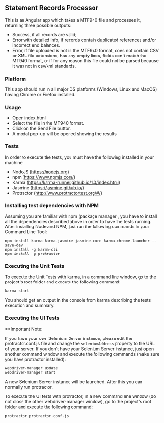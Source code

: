 ## Statement Records Processor

This is an Angular app which takes a MTF940 file and processes it, returning three possible outputs:

* Success, if all records are valid;
* Error with detailed info, if records contain duplicated references and/or incorrect end balances.
* Error, if file uploaded is not in the MTF940 format, does not contain CSV or XML file extensions, has any empty lines, fields don't match the MT940 format, or if for any reason this file could not be parsed because it was not in csv/xml standards.

### Platform

This app should run in all major OS platforms (Windows, Linux and MacOS) having Chrome or Firefox installed.

### Usage

* Open index.html
* Select the file in the MT940 format.
* Click on the Send File button.
* A modal pop-up will be opened showing the results.

### Tests

In order to execute the tests, you must have the following installed in your machine:

* NodeJS (https://nodejs.org)
* npm (https://www.npmjs.com/)
* Karma (https://karma-runner.github.io/1.0/index.html)
* Jasmine (https://jasmine.github.io/)
* Protractor (http://www.protractortest.org/#/)

### Installing test dependencies with NPM

Assuming you are familiar with npm (package manager), you have to install all the dependencies described above in order to have the tests running. After installing Node and NPM, just run the following commands in your Command Line Tool:

    npm install karma karma-jasmine jasmine-core karma-chrome-launcher --save-dev
    npm install -g karma-cli
    npm install -g protractor

### Executing the Unit Tests

To execute the Unit Tests with karma, in a command line window, go to the project's root folder and execute the following command:

    karma start
    
You should get an output in the console from karma describing the tests execution and summary.

### Executing the UI Tests
    
**Important Note:

If you have your own Selenium Server instance, please edit the protractor.conf.js file and change the `seleniumAddress` property to the URL of your server. If you don't have your Selenium Server instance, just open another command window and execute the following commands (make sure you have protractor installed):

    webdriver-manager update
    webdriver-manager start
    
A new Selenium Server instance will be launched. After this you can normally run protractor.
    
To execute the UI tests with protractor, in a new command line window (do not close the other webdriver-manager window), go to the project's root folder and execute the following command:

    protractor protractor.conf.js
    

